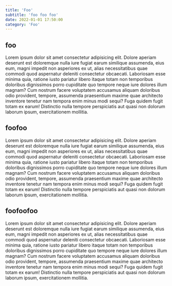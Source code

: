 ```yaml
---
title: 'Foo'
subtitle: 'foo foo foo'
date: 2022-01-01 17:50:00
category: 'Foo'
---
```


## foo

Lorem ipsum dolor sit amet consectetur adipisicing elit. Dolore aperiam deserunt est doloremque nulla iure fugiat earum similique assumenda, eius eum, magni impedit non asperiores ex ut, alias necessitatibus quae commodi quod aspernatur deleniti consectetur obcaecati. Laboriosam esse minima quia, ratione iusto pariatur libero itaque totam non temporibus doloribus dignissimos porro cupiditate quo tempore neque iure dolores illum magnam? Cum nostrum facere voluptatem accusamus aliquam doloribus odio provident, tempore, assumenda praesentium maxime quae architecto inventore tenetur nam tempora enim minus modi sequi? Fuga quidem fugit totam ex earum! Distinctio nulla tempore perspiciatis aut quasi non dolorum laborum ipsum, exercitationem mollitia.

## foofoo

Lorem ipsum dolor sit amet consectetur adipisicing elit. Dolore aperiam deserunt est doloremque nulla iure fugiat earum similique assumenda, eius eum, magni impedit non asperiores ex ut, alias necessitatibus quae commodi quod aspernatur deleniti consectetur obcaecati. Laboriosam esse minima quia, ratione iusto pariatur libero itaque totam non temporibus doloribus dignissimos porro cupiditate quo tempore neque iure dolores illum magnam? Cum nostrum facere voluptatem accusamus aliquam doloribus odio provident, tempore, assumenda praesentium maxime quae architecto inventore tenetur nam tempora enim minus modi sequi? Fuga quidem fugit totam ex earum! Distinctio nulla tempore perspiciatis aut quasi non dolorum laborum ipsum, exercitationem mollitia.

## foofoofoo

Lorem ipsum dolor sit amet consectetur adipisicing elit. Dolore aperiam deserunt est doloremque nulla iure fugiat earum similique assumenda, eius eum, magni impedit non asperiores ex ut, alias necessitatibus quae commodi quod aspernatur deleniti consectetur obcaecati. Laboriosam esse minima quia, ratione iusto pariatur libero itaque totam non temporibus doloribus dignissimos porro cupiditate quo tempore neque iure dolores illum magnam? Cum nostrum facere voluptatem accusamus aliquam doloribus odio provident, tempore, assumenda praesentium maxime quae architecto inventore tenetur nam tempora enim minus modi sequi? Fuga quidem fugit totam ex earum! Distinctio nulla tempore perspiciatis aut quasi non dolorum laborum ipsum, exercitationem mollitia.
